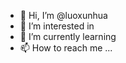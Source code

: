 - 👋 Hi, I’m @luoxunhua
- 👀 I’m interested in 
- 🌱 I’m currently learning 
- 📫 How to reach me ...

<!---
luoxunhua/luoxunhua is a ✨ special ✨ repository because its `README.md` (this file) appears on your GitHub profile.
You can click the Preview link to take a look at your changes.
--->
